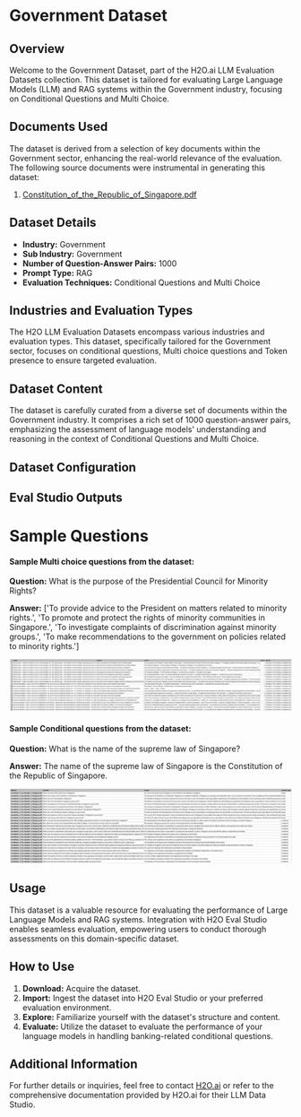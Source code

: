 # Government Dataset

## Overview
Welcome to the Government Dataset, part of the H2O.ai LLM Evaluation Datasets collection. This dataset is tailored for evaluating Large Language Models (LLM) and RAG systems within the Government industry, focusing on Conditional Questions and Multi Choice.

## Documents Used
The dataset is derived from a selection of key documents within the Government sector, enhancing the real-world relevance of the evaluation. The following source documents were instrumental in generating this dataset:
1. [Constitution_of_the_Republic_of_Singapore.pdf](https://github.com/h2oai/h2o-evals/blob/main/government_eval/used_documents/Constitution_of_the_Republic_of_Singapore.pdf)

## Dataset Details
- **Industry:** Government
- **Sub Industry:** Government
- **Number of Question-Answer Pairs:** 1000
- **Prompt Type:** RAG
- **Evaluation Techniques:** Conditional Questions and Multi Choice

## Industries and Evaluation Types
The H2O LLM Evaluation Datasets encompass various industries and evaluation types. This dataset, specifically tailored for the Government sector, focuses on conditional questions, Multi choice questions and Token presence to ensure targeted evaluation.

## Dataset Content
The dataset is carefully curated from a diverse set of documents within the Government industry. It comprises a rich set of 1000 question-answer pairs, emphasizing the assessment of language models' understanding and reasoning in the context of Conditional Questions and Multi Choice.

## Dataset Configuration

## Eval Studio Outputs

# Sample Questions

#### Sample Multi choice questions from the dataset:

**Question:** What is the purpose of the Presidential Council for Minority Rights?

**Answer:** ['To provide advice to the President on matters related to minority rights.', 'To promote and protect the rights of minority communities in Singapore.', 'To investigate complaints of discrimination against minority groups.', 'To make recommendations to the government on policies related to minority rights.']

![multi_choice_question_image](https://github.com/h2oai/h2o-evals/blob/main/government_eval/screenshots/multi_choice.png)

#### Sample Conditional questions from the dataset:

**Question:** What is the name of the supreme law of Singapore?

**Answer:** The name of the supreme law of Singapore is the Constitution of the Republic of Singapore.

![conditional_question_image](https://github.com/h2oai/h2o-evals/blob/main/government_eval/screenshots/question_type.png)

## Usage

This dataset is a valuable resource for evaluating the performance of Large Language Models and RAG systems. Integration with H2O Eval Studio enables seamless evaluation, empowering users to conduct thorough assessments on this domain-specific dataset.

## How to Use

1. **Download:** Acquire the dataset.
2. **Import:** Ingest the dataset into H2O Eval Studio or your preferred evaluation environment.
3. **Explore:** Familiarize yourself with the dataset's structure and content.
4. **Evaluate:** Utilize the dataset to evaluate the performance of your language models in handling banking-related conditional questions.

## Additional Information

For further details or inquiries, feel free to contact [H2O.ai](https://www.h2o.ai/) or refer to the comprehensive documentation provided by H2O.ai for their LLM Data Studio.

